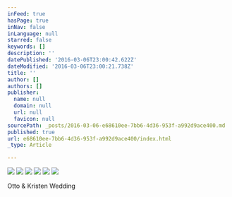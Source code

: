 ```yaml
---
inFeed: true
hasPage: true
inNav: false
inLanguage: null
starred: false
keywords: []
description: ''
datePublished: '2016-03-06T23:00:42.622Z'
dateModified: '2016-03-06T23:00:21.738Z'
title: ''
author: []
authors: []
publisher:
  name: null
  domain: null
  url: null
  favicon: null
sourcePath: _posts/2016-03-06-e68610ee-7bb6-4d36-953f-a992d9ace400.md
published: true
url: e68610ee-7bb6-4d36-953f-a992d9ace400/index.html
_type: Article

---
```

![](https://the-grid-user-content.s3-us-west-2.amazonaws.com/ba82db59-5a30-4083-b0ce-cbf20d640bcc.jpg)
![](https://the-grid-user-content.s3-us-west-2.amazonaws.com/526d8a69-07c5-4587-bc71-78d5c54fed8e.jpg)
![](https://the-grid-user-content.s3-us-west-2.amazonaws.com/cf31b764-82d6-4081-84d8-6172c20d6145.jpg)
![](https://the-grid-user-content.s3-us-west-2.amazonaws.com/44e579c7-53d0-4b64-9cb0-29ca092768b1.jpg)
![](https://the-grid-user-content.s3-us-west-2.amazonaws.com/4d3df9d4-3278-4d5e-9622-c49495e0d017.jpg)
![](https://the-grid-user-content.s3-us-west-2.amazonaws.com/e70abdf0-f1aa-4a23-aeb9-59aaaedc24da.jpg)

Otto & Kristen Wedding